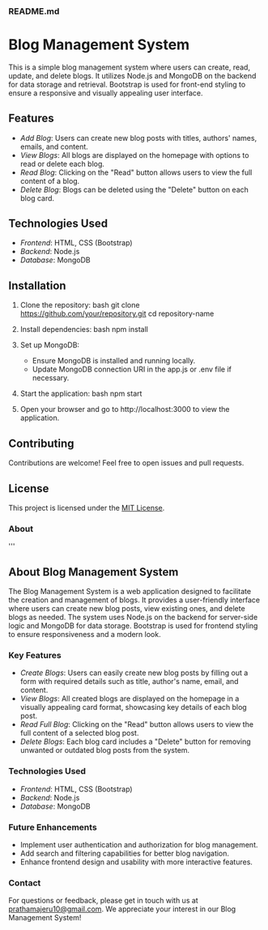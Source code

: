 ﻿### README.md


# Blog Management System

This is a simple blog management system where users can create, read, update, and delete blogs. It utilizes Node.js and MongoDB on the backend for data storage and retrieval. Bootstrap is used for front-end styling to ensure a responsive and visually appealing user interface.

## Features

- *Add Blog*: Users can create new blog posts with titles, authors' names, emails, and content.
- *View Blogs*: All blogs are displayed on the homepage with options to read or delete each blog.
- *Read Blog*: Clicking on the "Read" button allows users to view the full content of a blog.
- *Delete Blog*: Blogs can be deleted using the "Delete" button on each blog card.

## Technologies Used

- *Frontend*: HTML, CSS (Bootstrap)
- *Backend*: Node.js
- *Database*: MongoDB

## Installation

1. Clone the repository:
   bash
   git clone https://github.com/your/repository.git
   cd repository-name
   

2. Install dependencies:
   bash
   npm install
   

3. Set up MongoDB:
   - Ensure MongoDB is installed and running locally.
   - Update MongoDB connection URI in the app.js or .env file if necessary.

4. Start the application:
   bash
   npm start
   

5. Open your browser and go to http://localhost:3000 to view the application.

## Contributing

Contributions are welcome! Feel free to open issues and pull requests.

## License

This project is licensed under the [MIT License](LICENSE).


### About

'''
## About Blog Management System

The Blog Management System is a web application designed to facilitate the creation and management of blogs. It provides a user-friendly interface where users can create new blog posts, view existing ones, and delete blogs as needed. The system uses Node.js on the backend for server-side logic and MongoDB for data storage. Bootstrap is used for frontend styling to ensure responsiveness and a modern look.

### Key Features

- *Create Blogs*: Users can easily create new blog posts by filling out a form with required details such as title, author's name, email, and content.
- *View Blogs*: All created blogs are displayed on the homepage in a visually appealing card format, showcasing key details of each blog post.
- *Read Full Blog*: Clicking on the "Read" button allows users to view the full content of a selected blog post.
- *Delete Blogs*: Each blog card includes a "Delete" button for removing unwanted or outdated blog posts from the system.

### Technologies Used

- *Frontend*: HTML, CSS (Bootstrap)
- *Backend*: Node.js
- *Database*: MongoDB

### Future Enhancements

- Implement user authentication and authorization for blog management.
- Add search and filtering capabilities for better blog navigation.
- Enhance frontend design and usability with more interactive features.

### Contact

For questions or feedback, please get in touch with us at prathamajeru10@gmail.com. We appreciate your interest in our Blog Management System!
 
 
